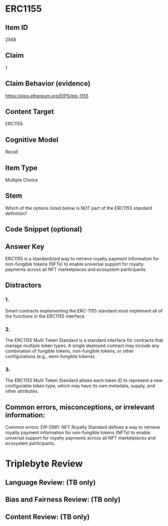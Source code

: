 # ERC1155

## Item ID
2568

## Claim
1

## Claim Behavior (evidence)
https://eips.ethereum.org/EIPS/eip-1155

## Content Target
ERC1155

## Cognitive Model
Recall

## Item Type
Multiple Choice 

## Stem
Which of the options listed below is NOT part of the ERC1155 standard definition?

## Code Snippet (optional)

## Answer Key
ERC1155 is a standardized way to retrieve royalty payment information for non-fungible tokens (NFTs) to enable universal support for royalty payments across all NFT marketplaces and ecosystem participants.

## Distractors
### 1.
Smart contracts implementing the ERC-1155 standard must implement all of the functions in the ERC1155 interface.

### 2.
The ERC1155 Multi Token Standard is a standard interface for contracts that manage multiple token types. A single deployed contract may include any combination of fungible tokens, non-fungible tokens, or other configurations (e.g., semi-fungible tokens).

### 3.
The ERC1155 Multi Token Standard allows each token ID to represent a new configurable token type, which may have its own metadata, supply, and other attributes.

## Common errors, misconceptions, or irrelevant information:
Common errors:
EIP-2981: NFT Royalty Standard defines a way to retrieve royalty payment information for non-fungible tokens (NFTs) to enable universal support for royalty payments across all NFT marketplaces and ecosystem participants.

# Triplebyte Review

## Language Review: (TB only)

## Bias and Fairness Review: (TB only)

## Content Review: (TB only)
